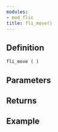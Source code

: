 ```yaml
---
modules:
- mod_flic
title: fli_move()
---
```


## Definition

    fli_move ( )

## Parameters

## Returns

## Example

```
```
